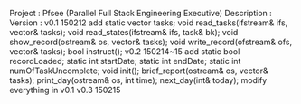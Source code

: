 Project     : Pfsee (Parallel Full Stack Engineering Executive)
Description :
Version     :
v0.1	    150212	add	
	    		static vector<task> tasks;
	    		void read_tasks(ifstream& ifs, vector<task>& tasks);
			void read_states(ifstream& ifs, task& bk);
			void show_record(ostream& os, vector<task>& tasks);
			void write_record(ofstream& ofs, vector<task>& tasks);
			bool instruct();
v0.2	    150214~15	add
	    		static bool recordLoaded;
			static int startDate;
			static int endDate;
			static int numOfTaskUncomplete;
			void init();
			brief_report(ostream& os, vector<task>& tasks);
			print_day(ostream& os, int time);
		       	next_day(int& today);
			modify
			everything in v0.1
v0.3	    150215